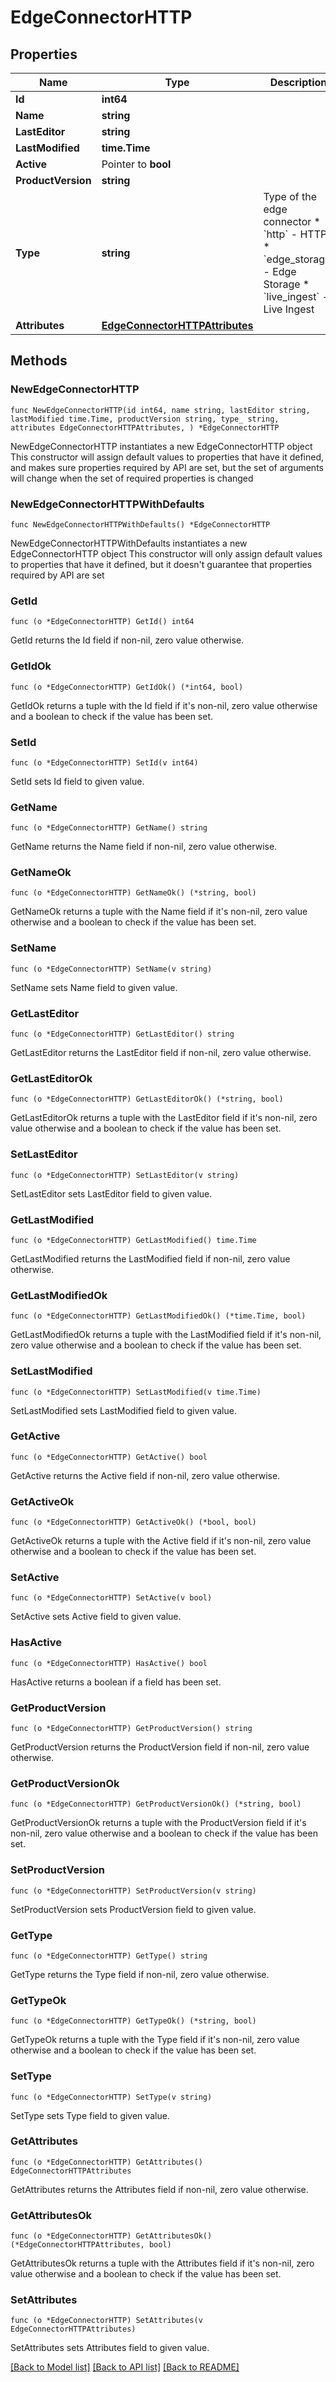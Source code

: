 # EdgeConnectorHTTP

## Properties

Name | Type | Description | Notes
------------ | ------------- | ------------- | -------------
**Id** | **int64** |  | [readonly] 
**Name** | **string** |  | 
**LastEditor** | **string** |  | [readonly] 
**LastModified** | **time.Time** |  | [readonly] 
**Active** | Pointer to **bool** |  | [optional] 
**ProductVersion** | **string** |  | [readonly] 
**Type** | **string** | Type of the edge connector  * &#x60;http&#x60; - HTTP * &#x60;edge_storage&#x60; - Edge Storage * &#x60;live_ingest&#x60; - Live Ingest | 
**Attributes** | [**EdgeConnectorHTTPAttributes**](EdgeConnectorHTTPAttributes.md) |  | 

## Methods

### NewEdgeConnectorHTTP

`func NewEdgeConnectorHTTP(id int64, name string, lastEditor string, lastModified time.Time, productVersion string, type_ string, attributes EdgeConnectorHTTPAttributes, ) *EdgeConnectorHTTP`

NewEdgeConnectorHTTP instantiates a new EdgeConnectorHTTP object
This constructor will assign default values to properties that have it defined,
and makes sure properties required by API are set, but the set of arguments
will change when the set of required properties is changed

### NewEdgeConnectorHTTPWithDefaults

`func NewEdgeConnectorHTTPWithDefaults() *EdgeConnectorHTTP`

NewEdgeConnectorHTTPWithDefaults instantiates a new EdgeConnectorHTTP object
This constructor will only assign default values to properties that have it defined,
but it doesn't guarantee that properties required by API are set

### GetId

`func (o *EdgeConnectorHTTP) GetId() int64`

GetId returns the Id field if non-nil, zero value otherwise.

### GetIdOk

`func (o *EdgeConnectorHTTP) GetIdOk() (*int64, bool)`

GetIdOk returns a tuple with the Id field if it's non-nil, zero value otherwise
and a boolean to check if the value has been set.

### SetId

`func (o *EdgeConnectorHTTP) SetId(v int64)`

SetId sets Id field to given value.


### GetName

`func (o *EdgeConnectorHTTP) GetName() string`

GetName returns the Name field if non-nil, zero value otherwise.

### GetNameOk

`func (o *EdgeConnectorHTTP) GetNameOk() (*string, bool)`

GetNameOk returns a tuple with the Name field if it's non-nil, zero value otherwise
and a boolean to check if the value has been set.

### SetName

`func (o *EdgeConnectorHTTP) SetName(v string)`

SetName sets Name field to given value.


### GetLastEditor

`func (o *EdgeConnectorHTTP) GetLastEditor() string`

GetLastEditor returns the LastEditor field if non-nil, zero value otherwise.

### GetLastEditorOk

`func (o *EdgeConnectorHTTP) GetLastEditorOk() (*string, bool)`

GetLastEditorOk returns a tuple with the LastEditor field if it's non-nil, zero value otherwise
and a boolean to check if the value has been set.

### SetLastEditor

`func (o *EdgeConnectorHTTP) SetLastEditor(v string)`

SetLastEditor sets LastEditor field to given value.


### GetLastModified

`func (o *EdgeConnectorHTTP) GetLastModified() time.Time`

GetLastModified returns the LastModified field if non-nil, zero value otherwise.

### GetLastModifiedOk

`func (o *EdgeConnectorHTTP) GetLastModifiedOk() (*time.Time, bool)`

GetLastModifiedOk returns a tuple with the LastModified field if it's non-nil, zero value otherwise
and a boolean to check if the value has been set.

### SetLastModified

`func (o *EdgeConnectorHTTP) SetLastModified(v time.Time)`

SetLastModified sets LastModified field to given value.


### GetActive

`func (o *EdgeConnectorHTTP) GetActive() bool`

GetActive returns the Active field if non-nil, zero value otherwise.

### GetActiveOk

`func (o *EdgeConnectorHTTP) GetActiveOk() (*bool, bool)`

GetActiveOk returns a tuple with the Active field if it's non-nil, zero value otherwise
and a boolean to check if the value has been set.

### SetActive

`func (o *EdgeConnectorHTTP) SetActive(v bool)`

SetActive sets Active field to given value.

### HasActive

`func (o *EdgeConnectorHTTP) HasActive() bool`

HasActive returns a boolean if a field has been set.

### GetProductVersion

`func (o *EdgeConnectorHTTP) GetProductVersion() string`

GetProductVersion returns the ProductVersion field if non-nil, zero value otherwise.

### GetProductVersionOk

`func (o *EdgeConnectorHTTP) GetProductVersionOk() (*string, bool)`

GetProductVersionOk returns a tuple with the ProductVersion field if it's non-nil, zero value otherwise
and a boolean to check if the value has been set.

### SetProductVersion

`func (o *EdgeConnectorHTTP) SetProductVersion(v string)`

SetProductVersion sets ProductVersion field to given value.


### GetType

`func (o *EdgeConnectorHTTP) GetType() string`

GetType returns the Type field if non-nil, zero value otherwise.

### GetTypeOk

`func (o *EdgeConnectorHTTP) GetTypeOk() (*string, bool)`

GetTypeOk returns a tuple with the Type field if it's non-nil, zero value otherwise
and a boolean to check if the value has been set.

### SetType

`func (o *EdgeConnectorHTTP) SetType(v string)`

SetType sets Type field to given value.


### GetAttributes

`func (o *EdgeConnectorHTTP) GetAttributes() EdgeConnectorHTTPAttributes`

GetAttributes returns the Attributes field if non-nil, zero value otherwise.

### GetAttributesOk

`func (o *EdgeConnectorHTTP) GetAttributesOk() (*EdgeConnectorHTTPAttributes, bool)`

GetAttributesOk returns a tuple with the Attributes field if it's non-nil, zero value otherwise
and a boolean to check if the value has been set.

### SetAttributes

`func (o *EdgeConnectorHTTP) SetAttributes(v EdgeConnectorHTTPAttributes)`

SetAttributes sets Attributes field to given value.



[[Back to Model list]](../README.md#documentation-for-models) [[Back to API list]](../README.md#documentation-for-api-endpoints) [[Back to README]](../README.md)


